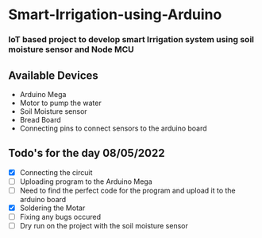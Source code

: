 # Smart-Irrigation-using-Arduino
### IoT based project to develop  smart Irrigation system using soil moisture sensor and Node MCU


## Available Devices 
- Arduino Mega
- Motor to pump the water 
- Soil Moisture sensor
- Bread Board
- Connecting pins to connect sensors to the arduino board

## Todo's for the day 08/05/2022
- [X] Connecting the circuit
- [ ] Uploading program to the Arduino Mega
- [ ] Need to find the perfect code for the program and upload it to the arduino board
- [X] Soldering the Motar
- [ ] Fixing any bugs occured
- [ ] Dry run on the project with the soil moisture sensor

